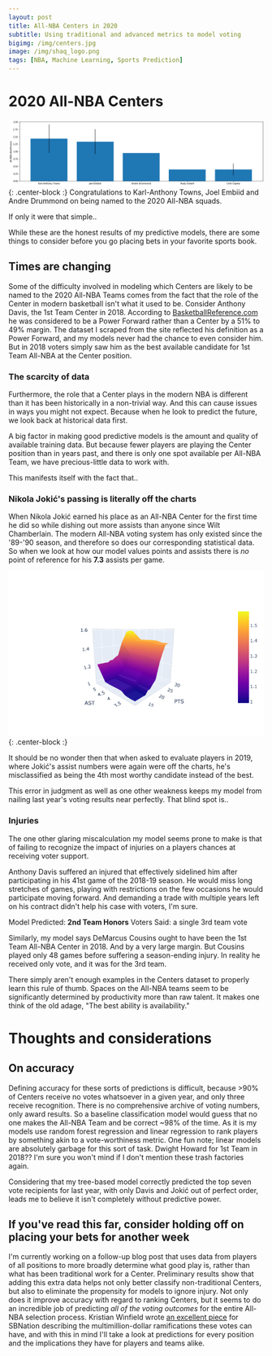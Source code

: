 ```yaml
---
layout: post
title: All-NBA Centers in 2020
subtitle: Using traditional and advanced metrics to model voting
bigimg: /img/centers.jpg
image: /img/shaq_logo.png
tags: [NBA, Machine Learning, Sports Prediction]
---
```


# 2020 All-NBA Centers
![Graph](/img/predictions.png){: .center-block :}
Congratulations to Karl-Anthony Towns, Joel Embiid and Andre Drummond on being named to the 2020 All-NBA squads.

If only it were that simple..

While these are the honest results of my predictive models, there are some things to consider before you go placing bets in your favorite sports book.

## Times are changing

Some of the difficulty involved in modeling which Centers are likely to be named to the 2020 All-NBA Teams comes from the fact that the role of the Center in modern basketball isn't what it used to be. Consider Anthony Davis, the 1st Team Center in 2018. According to [BasketballReference.com](https://www.basketball-reference.com/players/d/davisan02.html#all_pbp) he was considered to be a Power Forward rather than a Center by a 51% to 49% margin. The dataset I scraped from the site reflected his definition as a Power Forward, and my models never had the chance to even consider him. But in 2018 voters simply saw him as the best available candidate for 1st Team All-NBA at the Center position.

### The scarcity of data
Furthermore, the role that a Center plays in the modern NBA is different than it has been historically in a non-trivial way. And this can cause issues in ways you might not expect. Because when he look to predict the future, we look back at historical data first.

A big factor in making good predictive models is the amount and quality of available training data. But because fewer players are playing the Center position than in years past, and there is only one spot available per All-NBA Team, we have precious-little data to work with.

This manifests itself with the fact that..

### Nikola Jokić's passing is literally off the charts
When Nikola Jokić earned his place as an All-NBA Center for the first time he did so while dishing out more assists than anyone since Wilt Chamberlain. The modern All-NBA voting system has only existed since the '89-'90 season, and therefore so does our corresponding statistical data. So when we look at how our model values points and assists there is _no_ point of reference for his __7.3__ assists per game.

![Graph](/img/PTS_AST.png){: .center-block :}

It should be no wonder then that when asked to evaluate players in 2019, where Jokić's assist numbers were again were off the charts, he's misclassified as being the 4th most worthy candidate instead of the best.

This error in judgment as well as one other weakness keeps my model from nailing last year's voting results near perfectly. That blind spot is..

### Injuries

The one other glaring miscalculation my model seems prone to make is that of failing to recognize the impact of injuries on a players chances at receiving voter support.

Anthony Davis suffered an injured that effectively sidelined him after participating in his 41st game of the 2018-19 season. He would miss long stretches of games, playing with restrictions on the few occasions he would participate moving forward. And demanding a trade with multiple years left on his contract didn't help his case with voters, I'm sure.

Model Predicted: __2nd Team Honors__
Voters Said: a single 3rd team vote

Similarly, my model says DeMarcus Cousins ought to have been the 1st Team All-NBA Center in 2018. And by a very large margin. But Cousins played only 48 games before suffering a season-ending injury. In reality he received only vote, and it was for the 3rd team.

There simply aren't enough examples in the Centers dataset to properly learn this rule of thumb. Spaces on the All-NBA teams seem to be significantly determined by productivity more than raw talent. It makes one think of the old adage, "The best ability is availability."

# Thoughts and considerations
## On accuracy
Defining accuracy for these sorts of predictions is difficult, because >90% of Centers receive no votes whatsoever in a given year, and only three receive recognition. There is no comprehensive archive of voting numbers, only award results. So a baseline classification model would guess that no one makes the All-NBA Team and be correct ~98% of the time. As it is my models use random forest regression and linear regression to rank players by something akin to a vote-worthiness metric. One fun note; linear models are absolutely garbage for this sort of task. Dwight Howard for 1st Team in 2018?? I'm sure you won't mind if I don't mention these trash factories again.

Considering that my tree-based model correctly predicted the top seven vote recipients for last year, with only Davis and Jokić out of perfect order, leads me to believe it isn't completely without predictive power.

## If you've read this far, consider holding off on placing your bets for another week

I'm currently working on a follow-up blog post that uses data from players of all positions to more broadly determine what good play is, rather than what has been traditional work for a Center. Preliminary results show that adding this extra data helps not only better classify non-traditional Centers, but also to eliminate the propensity for models to ignore injury. Not only does it improve accuracy with regard to ranking Centers, but it seems to do an incredible job of predicting *all of the voting outcomes* for the entire All-NBA selection process. Kristian Winfield wrote [an excellent piece](https://www.sbnation.com/2019/5/23/18637496/all-nba-voting-winners-losers-damian-lillard-kemba-walker-klay-thompson-reaction) for SBNation describing the multimillion-dollar ramifications these votes can have, and with this in mind I'll take a look at predictions for every position and the implications they have for players and teams alike. 
